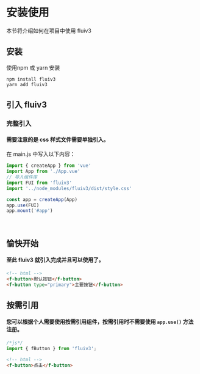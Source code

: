 # 安装使用
本节将介绍如何在项目中使用 fluiv3

## 安装
使用npm 或 yarn 安装

```
npm install fluiv3
yarn add fluiv3
```

## 引入 fluiv3
### 完整引入
#### 需要注意的是 css 样式文件需要单独引入。
在 main.js 中写入以下内容：
```javascript
import { createApp } from 'vue'
import App from './App.vue'
// 导入组件库
import FUI from 'fluiv3'
import '../node_modules/fluiv3/dist/style.css'

const app = createApp(App)
app.use(FUI)
app.mount('#app')
```
<br/>

## 愉快开始

#### 至此 fluiv3 就引入完成并且可以使用了。

```html
<!-- html -->
<f-button>默认按钮</f-button>
<f-button type="primary">主要按钮</f-button>
```


## 按需引用

#### 您可以根据个人需要使用按需引用组件，按需引用时不需要使用 `app.use()` 方法注册。
```javascript
/*js*/
import { fButton } from 'fluiv3';
```

```html
<!-- html -->
<f-button>点击</f-button>
```

<br/>